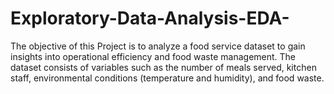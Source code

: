 # Exploratory-Data-Analysis-EDA-
The objective of this Project is to analyze a food service dataset to gain insights into operational efficiency and food waste management. The dataset consists of variables such as the number of meals served, kitchen staff, environmental conditions (temperature and humidity), and food waste. 
